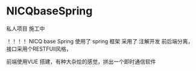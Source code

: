 # NICQbaseSpring

私人项目
施工中

！！！！ NICQ base Spring 
使用了 spring 框架 采用了 注解开发 前后端分离， 接口采用个RESTFUll风格，

前端使用VUE 搭建，有种大杂烩的感觉，拼出一个即时通信软件

